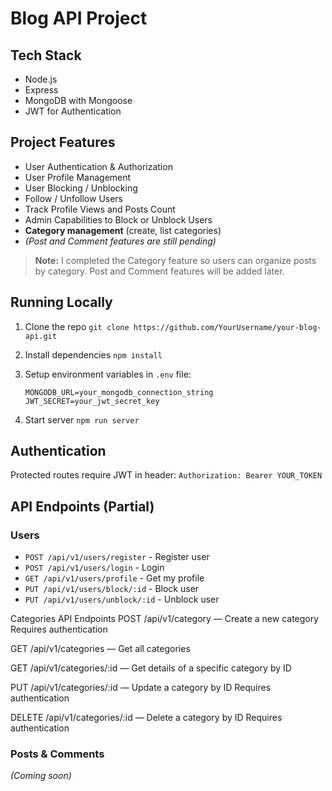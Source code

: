 
# Blog API Project

## Tech Stack

* Node.js
* Express
* MongoDB with Mongoose
* JWT for Authentication

## Project Features

* User Authentication & Authorization
* User Profile Management
* User Blocking / Unblocking
* Follow / Unfollow Users
* Track Profile Views and Posts Count
* Admin Capabilities to Block or Unblock Users
* **Category management** (create, list categories)
* *(Post and Comment features are still pending)*

> **Note:** I completed the Category feature so users can organize posts by category. Post and Comment features will be added later.

## Running Locally

1. Clone the repo
   `git clone https://github.com/YourUsername/your-blog-api.git`

2. Install dependencies
   `npm install`

3. Setup environment variables in `.env` file:

   ```
   MONGODB_URL=your_mongodb_connection_string
   JWT_SECRET=your_jwt_secret_key
   ```

4. Start server
   `npm run server`

## Authentication

Protected routes require JWT in header:
`Authorization: Bearer YOUR_TOKEN`

## API Endpoints (Partial)

### Users

* `POST /api/v1/users/register` - Register user
* `POST /api/v1/users/login` - Login
* `GET /api/v1/users/profile` - Get my profile
* `PUT /api/v1/users/block/:id` - Block user
* `PUT /api/v1/users/unblock/:id` - Unblock user

Categories API Endpoints
POST /api/v1/category — Create a new category
Requires authentication

GET /api/v1/categories — Get all categories

GET /api/v1/categories/:id — Get details of a specific category by ID

PUT /api/v1/categories/:id — Update a category by ID
Requires authentication

DELETE /api/v1/categories/:id — Delete a category by ID
Requires authentication


### Posts & Comments

*(Coming soon)*


